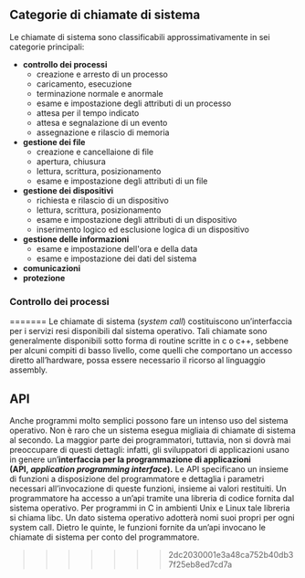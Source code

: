 ## Categorie di chiamate di sistema

Le chiamate di sistema sono classificabili approssimativamente in sei categorie principali:
- **controllo dei processi**
	- creazione e arresto di un processo
	- caricamento, esecuzione
	- terminazione normale e anormale
	- esame e impostazione degli attributi di un processo
	- attesa per il tempo indicato
	- attesa e segnalazione di un evento
	- assegnazione e rilascio di memoria
- **gestione dei file**
	- creazione e cancellaione di file
	- apertura, chiusura
	- lettura, scrittura, posizionamento
	- esame e impostazione degli attributi di un file
- **gestione dei dispositivi**
	- richiesta e rilascio di un dispositivo
	- lettura, scrittura, posizionamento
	- esame e impostazione degli attributi di un dispositivo
	- inserimento logico ed esclusione logica di un dispositivo
- **gestione delle informazioni**
	- esame e impostazione dell'ora e della data
	- esame e impostazione dei dati del sistema
- **comunicazioni**
- **protezione**


### Controllo dei processi





=======
Le chiamate di sistema (_system call_) costituiscono un’interfaccia per i servizi resi disponibili dal sistema operativo. Tali chiamate sono generalmente disponibili sotto forma di routine scritte in c o c++, sebbene per alcuni compiti di basso livello, come quelli che comportano un accesso diretto all’hardware, possa essere necessario il ricorso al linguaggio assembly.

## API
Anche programmi molto semplici possono fare un intenso uso del sistema operativo. Non è raro che un sistema esegua migliaia di chiamate di sistema al secondo. La maggior parte dei programmatori, tuttavia, non si dovrà mai preoccupare di questi dettagli: infatti, gli sviluppatori di applicazioni usano in genere un’**interfaccia per la programmazione di applicazioni (API, _application programming interface_).**
Le API specificano un insieme di funzioni a disposizione del programmatore e dettaglia i parametri necessari all’invocazione di queste funzioni, insieme ai valori restituiti.
Un programmatore ha accesso a un’api tramite una libreria di codice fornita dal sistema operativo.
Per programmi in C in ambienti Unix e Linux tale libreria si chiama libc.
Un dato sistema operativo adotterà nomi suoi propri per ogni system call.
Dietro le quinte, le funzioni fornite da un’api invocano le chiamate di sistema per conto del programmatore.
>>>>>>> 2dc2030001e3a48ca752b40db37f25eb8ed7cd7a
